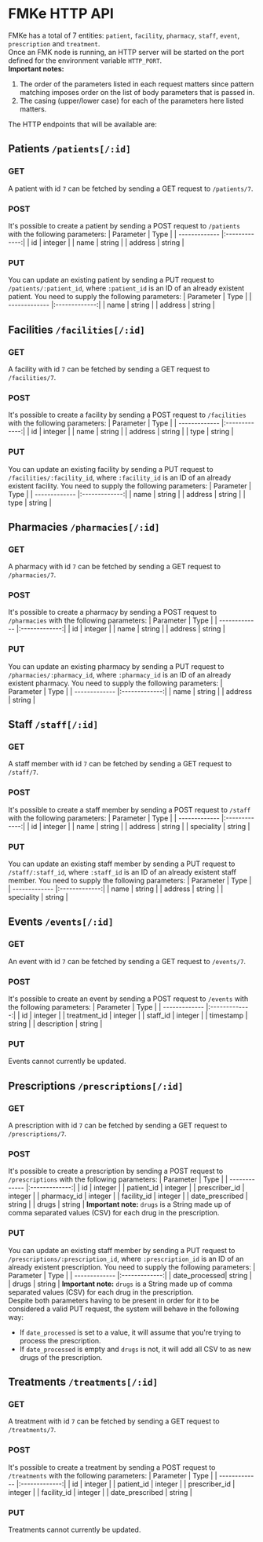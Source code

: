 # FMKe HTTP API

FMKe has a total of 7 entities: `patient`, `facility`, `pharmacy`, `staff`, `event`, `prescription` and `treatment`.  
Once an FMK node is running, an HTTP server will be started on the port defined for the environment variable `HTTP_PORT`.  
**Important notes:**
1. The order of the parameters listed in each request matters since pattern matching imposes order on the list of body parameters that is passed in.
1. The casing (upper/lower case) for each of the parameters here listed matters.

The HTTP endpoints that will be available are:

## Patients ```/patients[/:id]```

### GET
A patient with id `7` can be fetched by sending a GET request to `/patients/7`.
### POST
It's possible to create a patient by sending a POST request to `/patients` with the following parameters:
| Parameter     | Type          |
| ------------- |:-------------:|
| id            | integer       |
| name          | string        |
| address       | string        |
### PUT
You can update an existing patient by sending a PUT request to `/patients/:patient_id`, where `:patient_id` is an ID of an already existent patient. You need to supply the following parameters:
| Parameter     | Type          |
| ------------- |:-------------:|
| name          | string        |
| address       | string        |

## Facilities ```/facilities[/:id]```
### GET
A facility with id `7` can be fetched by sending a GET request to `/facilities/7`.
### POST
It's possible to create a facility by sending a POST request to `/facilities` with the following parameters:
| Parameter     | Type          |
| ------------- |:-------------:|
| id            | integer       |
| name          | string        |
| address       | string        |
| type          | string        |
### PUT
You can update an existing facility by sending a PUT request to `/facilities/:facility_id`, where `:facility_id` is an ID of an already existent facility. You need to supply the following parameters:
| Parameter     | Type          |
| ------------- |:-------------:|
| name          | string        |
| address       | string        |
| type          | string        |

## Pharmacies ```/pharmacies[/:id]```
### GET
A pharmacy with id `7` can be fetched by sending a GET request to `/pharmacies/7`.
### POST
It's possible to create a pharmacy by sending a POST request to `/pharmacies` with the following parameters:
| Parameter     | Type          |
| ------------- |:-------------:|
| id            | integer       |
| name          | string        |
| address       | string        |
### PUT
You can update an existing pharmacy by sending a PUT request to `/pharmacies/:pharmacy_id`, where `:pharmacy_id` is an ID of an already existent pharmacy. You need to supply the following parameters:
| Parameter     | Type          |
| ------------- |:-------------:|
| name          | string        |
| address       | string        |

## Staff ```/staff[/:id]```
### GET
A staff member with id `7` can be fetched by sending a GET request to `/staff/7`.
### POST
It's possible to create a staff member by sending a POST request to `/staff` with the following parameters:
| Parameter     | Type          |
| ------------- |:-------------:|
| id            | integer       |
| name          | string        |
| address       | string        |
| speciality    | string        |
### PUT
You can update an existing staff member by sending a PUT request to `/staff/:staff_id`, where `:staff_id` is an ID of an already existent staff member. You need to supply the following parameters:
| Parameter     | Type          |
| ------------- |:-------------:|
| name          | string        |
| address       | string        |
| speciality    | string        |

## Events ```/events[/:id]```
### GET
An event with id `7` can be fetched by sending a GET request to `/events/7`.
### POST
It's possible to create an event by sending a POST request to `/events` with the following parameters:
| Parameter     | Type          |
| ------------- |:-------------:|
| id            | integer       |
| treatment_id  | integer       |
| staff_id      | integer       |
| timestamp     | string        |
| description   | string        |
### PUT
Events cannot currently be updated.

## Prescriptions ```/prescriptions[/:id]```
### GET
A prescription with id `7` can be fetched by sending a GET request to `/prescriptions/7`.
### POST
It's possible to create a prescription by sending a POST request to `/prescriptions` with the following parameters:
| Parameter       | Type          |
|  -------------  |:-------------:|
|  id             | integer       |
|  patient_id     | integer       |
|  prescriber_id  | integer       |
|  pharmacy_id    | integer       |
|  facility_id    | integer       |
| date_prescribed | string        |
|   drugs         | string        |
**Important note:** `drugs` is a String made up of comma separated values (CSV) for each drug in the prescription.
### PUT
You can update an existing staff member by sending a PUT request to `/prescriptions/:prescription_id`, where `:prescription_id` is an ID of an already existent prescription. You need to supply the following parameters:
| Parameter     | Type          |
| ------------- |:-------------:|
| date_processed| string        |
| drugs         | string        |
**Important note:** `drugs` is a String made up of comma separated values (CSV) for each drug in the prescription.  
Despite both parameters having to be present in order for it to be considered a valid PUT request, the system will behave in the following way:

- If `date_processed` is set to a value, it will assume that you're trying to process the prescription.
- If `date_processed` is empty and `drugs` is not, it will add all CSV to as new drugs of the prescription.

## Treatments ```/treatments[/:id]```
### GET
A treatment with id `7` can be fetched by sending a GET request to `/treatments/7`.
### POST
It's possible to create a treatment by sending a POST request to `/treatments` with the following parameters:
| Parameter       | Type          |
|  -------------  |:-------------:|
|  id             | integer       |
|  patient_id     | integer       |
|  prescriber_id  | integer       |
|  facility_id    | integer       |
| date_prescribed | string        |

### PUT
Treatments cannot currently be updated.
